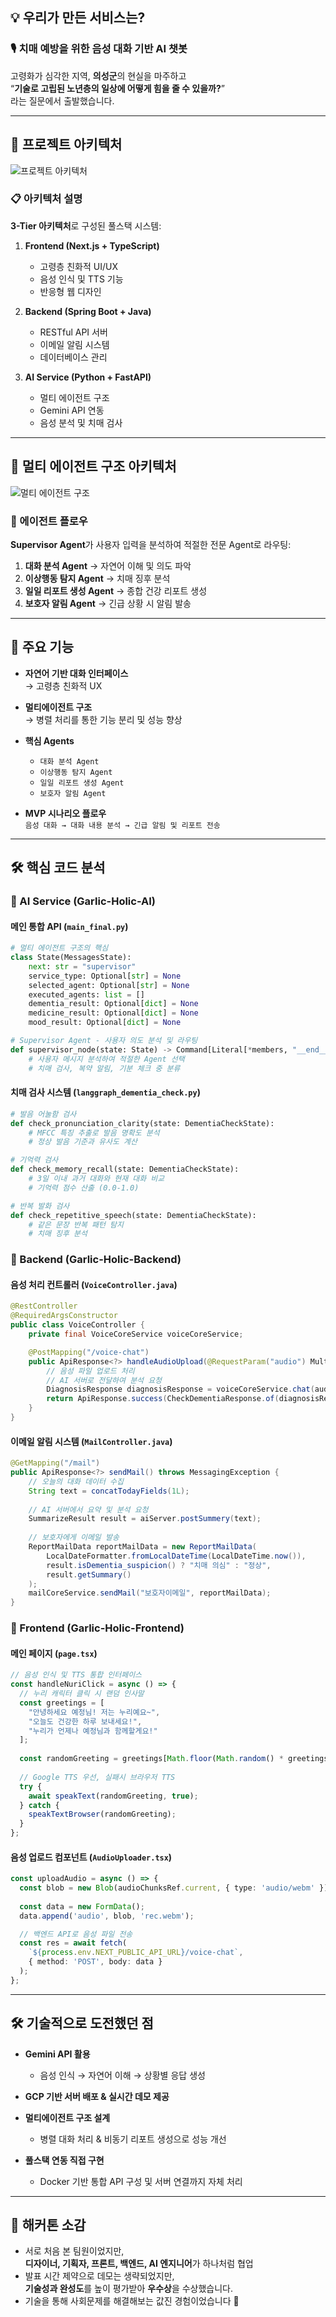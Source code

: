 ## 💡 우리가 만든 서비스는?

### 🎙️ **치매 예방을 위한 음성 대화 기반 AI 챗봇**

고령화가 심각한 지역, **의성군**의 현실을 마주하고  
“**기술로 고립된 노년층의 일상에 어떻게 힘을 줄 수 있을까?**”  
라는 질문에서 출발했습니다.

---

## 🌿 프로젝트 아키텍처

![프로젝트 아키텍처](./img/KakaoTalk_20250629_044330610.png)

### 📋 아키텍처 설명

**3-Tier 아키텍처**로 구성된 풀스택 시스템:

1. **Frontend (Next.js + TypeScript)**
   - 고령층 친화적 UI/UX
   - 음성 인식 및 TTS 기능
   - 반응형 웹 디자인

2. **Backend (Spring Boot + Java)**
   - RESTful API 서버
   - 이메일 알림 시스템
   - 데이터베이스 관리

3. **AI Service (Python + FastAPI)**
   - 멀티 에이전트 구조
   - Gemini API 연동
   - 음성 분석 및 치매 검사

---

## 🤖 멀티 에이전트 구조 아키텍처

![멀티 에이전트 구조](./img/KakaoTalk_20250629_032052081.png)

### 🔄 에이전트 플로우

**Supervisor Agent**가 사용자 입력을 분석하여 적절한 전문 Agent로 라우팅:

1. **대화 분석 Agent** → 자연어 이해 및 의도 파악
2. **이상행동 탐지 Agent** → 치매 징후 분석
3. **일일 리포트 생성 Agent** → 종합 건강 리포트 생성
4. **보호자 알림 Agent** → 긴급 상황 시 알림 발송

---

## 🌿 주요 기능

- **자연어 기반 대화 인터페이스**  
  → 고령층 친화적 UX

- **멀티에이전트 구조**  
  → 병렬 처리를 통한 기능 분리 및 성능 향상

- **핵심 Agents**  
  - `대화 분석 Agent`
  - `이상행동 탐지 Agent`
  - `일일 리포트 생성 Agent`
  - `보호자 알림 Agent`

- **MVP 시나리오 플로우**  
  `음성 대화 → 대화 내용 분석 → 긴급 알림 및 리포트 전송`

---

## 🛠️ 핵심 코드 분석

### 🔧 AI Service (Garlic-Holic-AI)

#### 메인 통합 API (`main_final.py`)
```python
# 멀티 에이전트 구조의 핵심
class State(MessagesState):
    next: str = "supervisor"
    service_type: Optional[str] = None
    selected_agent: Optional[str] = None
    executed_agents: list = []
    dementia_result: Optional[dict] = None
    medicine_result: Optional[dict] = None
    mood_result: Optional[dict] = None

# Supervisor Agent - 사용자 의도 분석 및 라우팅
def supervisor_node(state: State) -> Command[Literal[*members, "__end__"]]:
    # 사용자 메시지 분석하여 적절한 Agent 선택
    # 치매 검사, 복약 알림, 기분 체크 중 분류
```

#### 치매 검사 시스템 (`langgraph_dementia_check.py`)
```python
# 발음 어눌함 검사
def check_pronunciation_clarity(state: DementiaCheckState):
    # MFCC 특징 추출로 발음 명확도 분석
    # 정상 발음 기준과 유사도 계산

# 기억력 검사
def check_memory_recall(state: DementiaCheckState):
    # 3일 이내 과거 대화와 현재 대화 비교
    # 기억력 점수 산출 (0.0-1.0)

# 반복 발화 검사
def check_repetitive_speech(state: DementiaCheckState):
    # 같은 문장 반복 패턴 탐지
    # 치매 징후 분석
```

### 🔧 Backend (Garlic-Holic-Backend)

#### 음성 처리 컨트롤러 (`VoiceController.java`)
```java
@RestController
@RequiredArgsConstructor
public class VoiceController {
    private final VoiceCoreService voiceCoreService;

    @PostMapping("/voice-chat")
    public ApiResponse<?> handleAudioUpload(@RequestParam("audio") MultipartFile audioFile) {
        // 음성 파일 업로드 처리
        // AI 서버로 전달하여 분석 요청
        DiagnosisResponse diagnosisResponse = voiceCoreService.chat(audioFile);
        return ApiResponse.success(CheckDementiaResponse.of(diagnosisResponse));
    }
}
```

#### 이메일 알림 시스템 (`MailController.java`)
```java
@GetMapping("/mail")
public ApiResponse<?> sendMail() throws MessagingException {
    // 오늘의 대화 데이터 수집
    String text = concatTodayFields(1L);
    
    // AI 서버에서 요약 및 분석 요청
    SummarizeResult result = aiServer.postSummery(text);
    
    // 보호자에게 이메일 발송
    ReportMailData reportMailData = new ReportMailData(
        LocalDateFormatter.fromLocalDateTime(LocalDateTime.now()),
        result.isDementia_suspicion() ? "치매 의심" : "정상",
        result.getSummary()
    );
    mailCoreService.sendMail("보호자이메일", reportMailData);
}
```

### 🔧 Frontend (Garlic-Holic-Frontend)

#### 메인 페이지 (`page.tsx`)
```typescript
// 음성 인식 및 TTS 통합 인터페이스
const handleNuriClick = async () => {
  // 누리 캐릭터 클릭 시 랜덤 인사말
  const greetings = [
    "안녕하세요 예정님! 저는 누리예요~",
    "오늘도 건강한 하루 보내세요!",
    "누리가 언제나 예정님과 함께할게요!"
  ];
  
  const randomGreeting = greetings[Math.floor(Math.random() * greetings.length)];
  
  // Google TTS 우선, 실패시 브라우저 TTS
  try {
    await speakText(randomGreeting, true);
  } catch {
    speakTextBrowser(randomGreeting);
  }
};
```

#### 음성 업로드 컴포넌트 (`AudioUploader.tsx`)
```typescript
const uploadAudio = async () => {
  const blob = new Blob(audioChunksRef.current, { type: 'audio/webm' });
  
  const data = new FormData();
  data.append('audio', blob, 'rec.webm');

  // 백엔드 API로 음성 파일 전송
  const res = await fetch(
    `${process.env.NEXT_PUBLIC_API_URL}/voice-chat`,
    { method: 'POST', body: data }
  );
};
```

---

## 🛠️ 기술적으로 도전했던 점

- **Gemini API 활용**  
  - 음성 인식 → 자연어 이해 → 상황별 응답 생성

- **GCP 기반 서버 배포 & 실시간 데모 제공**

- **멀티에이전트 구조 설계**  
  - 병렬 대화 처리 & 비동기 리포트 생성으로 성능 개선

- **풀스택 연동 직접 구현**  
  - Docker 기반 통합 API 구성 및 서버 연결까지 자체 처리

---

## 🙌 해커톤 소감

- 서로 처음 본 팀원이었지만,  
  **디자이너, 기획자, 프론트, 백엔드, AI 엔지니어**가 하나처럼 협업
- 발표 시간 제약으로 데모는 생략되었지만,  
  **기술성과 완성도**를 높이 평가받아 **우수상**을 수상했습니다.
- 기술을 통해 사회문제를 해결해보는 값진 경험이었습니다 💪